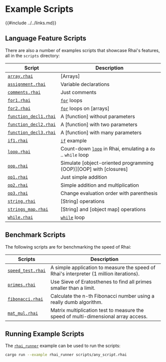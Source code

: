 Example Scripts
==============

{{#include ../../links.md}}

Language Feature Scripts
-----------------------

There are also a number of examples scripts that showcase Rhai's features, all in the `scripts` directory:

| Script                                                            | Description                                                                                 |
| ----------------------------------------------------------------- | ------------------------------------------------------------------------------------------- |
| [`array.rhai`]({{repoTree}}/scripts/array.rhai)                   | [Arrays]                                                                                    |
| [`assignment.rhai`]({{repoTree}}/scripts/assignment.rhai)         | Variable declarations                                                                       |
| [`comments.rhai`]({{repoTree}}/scripts/comments.rhai)             | Just comments                                                                               |
| [`for1.rhai`]({{repoTree}}/scripts/for1.rhai)                     | [`for`]({{rootUrl}}/language/for.md) loops                                                  |
| [`for2.rhai`]({{repoTree}}/scripts/for2.rhai)                     | [`for`]({{rootUrl}}/language/for.md) loops on [arrays]                                      |
| [`function_decl1.rhai`]({{repoTree}}/scripts/function_decl1.rhai) | A [function] without parameters                                                             |
| [`function_decl2.rhai`]({{repoTree}}/scripts/function_decl2.rhai) | A [function] with two parameters                                                            |
| [`function_decl3.rhai`]({{repoTree}}/scripts/function_decl3.rhai) | A [function] with many parameters                                                           |
| [`if1.rhai`]({{repoTree}}/scripts/if1.rhai)                       | [`if`]({{rootUrl}}/language/if.md) example                                                  |
| [`loop.rhai`]({{repoTree}}/scripts/loop.rhai)                     | Count-down [`loop`]({{rootUrl}}/language/loop.md) in Rhai, emulating a `do` .. `while` loop |
| [`oop.rhai`]({{repoTree}}/scripts/oop.rhai)                       | Simulate [object-oriented programming (OOP)][OOP] with [closures]                           |
| [`op1.rhai`]({{repoTree}}/scripts/op1.rhai)                       | Just simple addition                                                                        |
| [`op2.rhai`]({{repoTree}}/scripts/op2.rhai)                       | Simple addition and multiplication                                                          |
| [`op3.rhai`]({{repoTree}}/scripts/op3.rhai)                       | Change evaluation order with parenthesis                                                    |
| [`string.rhai`]({{repoTree}}/scripts/string.rhai)                 | [String] operations                                                                         |
| [`strings_map.rhai`]({{repoTree}}/scripts/strings_map.rhai)       | [String] and [object map] operations                                                        |
| [`while.rhai`]({{repoTree}}/scripts/while.rhai)                   | [`while`]({{rootUrl}}/language/while.md) loop                                               |


Benchmark Scripts
----------------

The following scripts are for benchmarking the speed of Rhai:

| Scripts                                                   | Description                                                                             |
| --------------------------------------------------------- | --------------------------------------------------------------------------------------- |
| [`speed_test.rhai`]({{repoTree}}/scripts/speed_test.rhai) | A simple application to measure the speed of Rhai's interpreter (1 million iterations). |
| [`primes.rhai`]({{repoTree}}/scripts/primes.rhai)         | Use Sieve of Eratosthenes to find all primes smaller than a limit.                      |
| [`fibonacci.rhai`]({{repoTree}}/scripts/fibonacci.rhai)   | Calculate the n-th Fibonacci number using a really dumb algorithm.                      |
| [`mat_mul.rhai`]({{repoTree}}/scripts/mat_mul.rhai)       | Matrix multiplication test to measure the speed of multi-dimensional array access.      |


Running Example Scripts
----------------------

The [`rhai_runner`](../examples/rust.md) example can be used to run the scripts:

```bash
cargo run --example rhai_runner scripts/any_script.rhai
```
